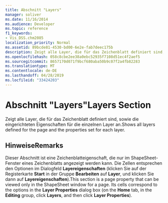 ```yaml
---
title: Abschnitt "Layers"
manager: soliver
ms.date: 11/16/2014
ms.audience: Developer
ms.topic: reference
f1_keywords:
- Vis_DSS.chm2085
localization_priority: Normal
ms.assetid: 89bcde81-4530-bd00-6e2e-fab7deec175b
description: Zeigt alle Layer, die für das Zeichenblatt definiert sind, sowie die eingerichteten Eigenschaften für die einzelnen Layer an.
ms.openlocfilehash: 058c8cbe2ee38a0ebc52935f7108d51ec4f2aef5
ms.sourcegitcommit: 8657170d071f9bcf680aba50b9c07f2a4fb82283
ms.translationtype: MT
ms.contentlocale: de-DE
ms.lasthandoff: 04/28/2019
ms.locfileid: "33424203"
---
```

# <a name="layers-section"></a><span data-ttu-id="f703e-103">Abschnitt "Layers"</span><span class="sxs-lookup"><span data-stu-id="f703e-103">Layers Section</span></span>

<span data-ttu-id="f703e-104">Zeigt alle Layer, die für das Zeichenblatt definiert sind, sowie die eingerichteten Eigenschaften für die einzelnen Layer an.</span><span class="sxs-lookup"><span data-stu-id="f703e-104">Shows all layers defined for the page and the properties set for each layer.</span></span> 
  
## <a name="remarks"></a><span data-ttu-id="f703e-105">Hinweise</span><span class="sxs-lookup"><span data-stu-id="f703e-105">Remarks</span></span>

<span data-ttu-id="f703e-p101">Dieser Abschnitt ist eine Zeichenblatteigenschaft, die nur im ShapeSheet-Fenster eines Zeichenblatts angezeigt werden kann. Die Zellen entsprechen den Optionen im Dialogfeld **Layereigenschaften** (klicken Sie auf der Registerkarte **Start** in der Gruppe **Bearbeiten** auf **Layer**, und klicken Sie dann auf **Layereigenschaften**).</span><span class="sxs-lookup"><span data-stu-id="f703e-p101">This section is a page property that can be viewed only in the ShapeSheet window for a page. Its cells correspond to the options in the **Layer Properties** dialog box (on the **Home** tab, in the **Editing** group, click **Layers**, and then click **Layer Properties**).</span></span>
  


